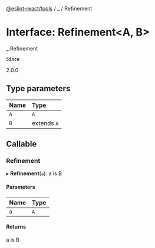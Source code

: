 [@eslint-react/tools](../README.md) / [\_](../modules/.md) / Refinement

# Interface: Refinement\<A, B\>

[\_](../modules/.md).Refinement

**`Since`**

2.0.0

## Type parameters

| Name | Type |
| :------ | :------ |
| `A` | `A` |
| `B` | extends `A` |

## Callable

### Refinement

▸ **Refinement**(`a`): a is B

#### Parameters

| Name | Type |
| :------ | :------ |
| `a` | `A` |

#### Returns

a is B
